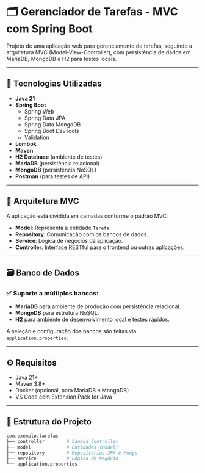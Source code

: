 # 🗂️ Gerenciador de Tarefas - MVC com Spring Boot

Projeto de uma aplicação web para gerenciamento de tarefas, seguindo a arquitetura MVC (Model-View-Controller), com persistência de dados em MariaDB, MongoDB e H2 para testes locais.

---

## 🚀 Tecnologias Utilizadas

- **Java 21**
- **Spring Boot**
  - Spring Web
  - Spring Data JPA
  - Spring Data MongoDB
  - Spring Boot DevTools
  - Validation
- **Lombok**
- **Maven**
- **H2 Database** (ambiente de testes)
- **MariaDB** (persistência relacional)
- **MongoDB** (persistência NoSQL)
- **Postman** (para testes de API)

---

## 🧠 Arquitetura MVC

A aplicação está dividida em camadas conforme o padrão MVC:

- **Model**: Representa a entidade `Tarefa`.
- **Repository**: Comunicação com os bancos de dados.
- **Service**: Lógica de negócios da aplicação.
- **Controller**: Interface RESTful para o frontend ou outras aplicações.

---

## 🗃️ Banco de Dados

### ✅ Suporte a múltiplos bancos:

- **MariaDB** para ambiente de produção com persistência relacional.
- **MongoDB** para estrutura NoSQL.
- **H2** para ambiente de desenvolvimento local e testes rápidos.

A seleção e configuração dos bancos são feitas via `application.properties`.

---

## ⚙️ Requisitos

- Java 21+
- Maven 3.8+
- Docker (opcional, para MariaDB e MongoDB)
- VS Code com Extension Pack for Java

---

## 📂 Estrutura do Projeto

```bash
com.exemplo.tarefas
├── controller        # Camada Controller
├── model             # Entidades (Model)
├── repository        # Repositórios JPA e Mongo
├── service           # Lógica de Negócio
└── application.properties
